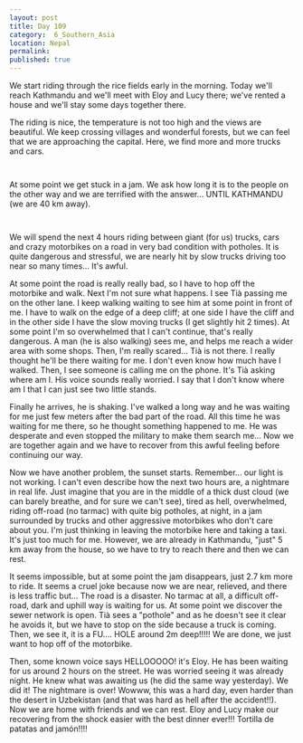 ```yaml
---
layout: post
title: Day 109
category:  6_Southern_Asia
location: Nepal
permalink: 
published: true
---
```


We start riding through the rice fields early in the morning. Today we'll reach Kathmandu and we'll meet with Eloy and Lucy there; we've rented a house and we'll stay some days together there.

The riding is nice, the temperature is not too high and the views are beautiful. We keep crossing villages and wonderful forests, but we can feel that we are approaching the capital. Here, we find more and more trucks and cars.

<p><a
href="https://lh3.googleusercontent.com/GKY7MekYDykxs-d9OMy3Qd0jM1-k2uqbXQRnKgIGKF-m6H2HVAhnfJ1LszjsO0lyo71utCfsVJKHMNAIF3-Dton0-dfROQ7oGp2ubfsQOYYLmdkTnCHd3Y31kpUrEmF6LICFJ8PsotZK33xgPeN2oBuppcqTy2LzRNNHdFQu3s4qx9tvQDgOdtVaUr9vu0EvbcgO0dCmw1HZR5EdtbKxKtFfX1HdNqWDnVbFQw5ciaAt8AhuKVUNA1tfYJ-NTJ960I30MNT_bjF8qdJ6FeFhV7LelRCcoRPKY2inLZ364wVl6w0fhqGDPfh76dYAJ5jex5cwTQoyPfgHYZ2gfSMTDDw5NBvbkYLZHmg2g5vDip9m-Fn1_85eqr6J35mUTVxwTErrm2jTWpcmTLa5H7hYMzt4DHSVxTrlcQEBNtPAgGIdxVM0CiLvOsekKsG8RqPLPkfqd-l-oVwSEenHSyjxuZVw25RL5o_Vs3MKmHj58hLwyE9tH_yOGnKFEB4lbE3IvKetcALHZm7o_pcuUebJVdOT4jW0oxnoujCM1XU3iNIx9gTdb4Nu6OTTqfK4riAGbjFRZi57wBPpiP6rjvbqLu_MgzlUmMjfwC6F7WkV1ZHNcmNBBrxXvsnPymm_m4V1_fAuyDDxOaeMSH3w8dj4tqODR4f-TVcfOynkaT7jFuLoITvhCD5iCX76Ew=w669-h502-no"><img 
src="https://lh3.googleusercontent.com/GKY7MekYDykxs-d9OMy3Qd0jM1-k2uqbXQRnKgIGKF-m6H2HVAhnfJ1LszjsO0lyo71utCfsVJKHMNAIF3-Dton0-dfROQ7oGp2ubfsQOYYLmdkTnCHd3Y31kpUrEmF6LICFJ8PsotZK33xgPeN2oBuppcqTy2LzRNNHdFQu3s4qx9tvQDgOdtVaUr9vu0EvbcgO0dCmw1HZR5EdtbKxKtFfX1HdNqWDnVbFQw5ciaAt8AhuKVUNA1tfYJ-NTJ960I30MNT_bjF8qdJ6FeFhV7LelRCcoRPKY2inLZ364wVl6w0fhqGDPfh76dYAJ5jex5cwTQoyPfgHYZ2gfSMTDDw5NBvbkYLZHmg2g5vDip9m-Fn1_85eqr6J35mUTVxwTErrm2jTWpcmTLa5H7hYMzt4DHSVxTrlcQEBNtPAgGIdxVM0CiLvOsekKsG8RqPLPkfqd-l-oVwSEenHSyjxuZVw25RL5o_Vs3MKmHj58hLwyE9tH_yOGnKFEB4lbE3IvKetcALHZm7o_pcuUebJVdOT4jW0oxnoujCM1XU3iNIx9gTdb4Nu6OTTqfK4riAGbjFRZi57wBPpiP6rjvbqLu_MgzlUmMjfwC6F7WkV1ZHNcmNBBrxXvsnPymm_m4V1_fAuyDDxOaeMSH3w8dj4tqODR4f-TVcfOynkaT7jFuLoITvhCD5iCX76Ew=w669-h502-no" class="oversize" alt=""></a></p>

<p><a
href="https://lh3.googleusercontent.com/kxQa75uYkCcXan4nzBrImuP0KYPOWwBKhXByiFMzAmLsi4rKq_vZVtxDBvGyZM1QUa5ToI4htD0mFHxRGPi1tAQcFVfL6OA6ylIuD5fXT4-rrygep9JsTvKochVuHMj8HQG4-AH05yYIc7g5e8neclY6KC9Sopnxn2fhFw-oXQXFMfxi3kd628vjMnwV7eOjasHl7rpAjva7-YFnHn5zcpWGGJxSUgFsplZslCLp9JsC3geg7WVVD-pofdV8nv4BIMy7QnyDKV19DLcRILlkgXwJKRkw_7RmYBZ54e8Mfzo5c6uYYJn1Gh188Jn2hmAoApesK7fl7TO-socLDR3RjSU7LKOzAJwu-PqKa6aOMeqzd51dDWL40YGmUwPJ7RG99ICGLBUId35AbJPnoH0fngb95O8fhYKw2ojE-vk_cC-wuP5P_gghmTOUtvWlWs9bRDR2hgFUGNow0J3WuS1N3uzkYerhNfs5YyUyARTARMOAfXgWo37j8lNKfwezwPoBP4XBiKv7tyiuiqnbHuWHkhk66uw-uNletrGpbN6ipSTGQSXOMVa9-qbqLp2M1dq9HL4WbUShkc4KJFMGyZ9UmtmpLEXi77wjcET10xjwSYyif_Ecsn9LlOP6yrdpNi5URlqFVJ6Xa_AtZucqiSTjdFqQNSFr4cZMVZw2klireNHlnPQN7XcKFCx3DQ=w836-h627-no"><img 
src="https://lh3.googleusercontent.com/kxQa75uYkCcXan4nzBrImuP0KYPOWwBKhXByiFMzAmLsi4rKq_vZVtxDBvGyZM1QUa5ToI4htD0mFHxRGPi1tAQcFVfL6OA6ylIuD5fXT4-rrygep9JsTvKochVuHMj8HQG4-AH05yYIc7g5e8neclY6KC9Sopnxn2fhFw-oXQXFMfxi3kd628vjMnwV7eOjasHl7rpAjva7-YFnHn5zcpWGGJxSUgFsplZslCLp9JsC3geg7WVVD-pofdV8nv4BIMy7QnyDKV19DLcRILlkgXwJKRkw_7RmYBZ54e8Mfzo5c6uYYJn1Gh188Jn2hmAoApesK7fl7TO-socLDR3RjSU7LKOzAJwu-PqKa6aOMeqzd51dDWL40YGmUwPJ7RG99ICGLBUId35AbJPnoH0fngb95O8fhYKw2ojE-vk_cC-wuP5P_gghmTOUtvWlWs9bRDR2hgFUGNow0J3WuS1N3uzkYerhNfs5YyUyARTARMOAfXgWo37j8lNKfwezwPoBP4XBiKv7tyiuiqnbHuWHkhk66uw-uNletrGpbN6ipSTGQSXOMVa9-qbqLp2M1dq9HL4WbUShkc4KJFMGyZ9UmtmpLEXi77wjcET10xjwSYyif_Ecsn9LlOP6yrdpNi5URlqFVJ6Xa_AtZucqiSTjdFqQNSFr4cZMVZw2klireNHlnPQN7XcKFCx3DQ=w836-h627-no" class="oversize" alt=""></a></p>

At some point we get stuck in a jam. We ask how long it is to the people on the other way and we are terrified with the answer... UNTIL KATHMANDU (we are 40 km away).

<p><a
href="https://lh3.googleusercontent.com/KSjaT2rf7zrwJLpZs0I2HHQj3jqSbFcqpyRdKdxv-X59nr6HfE0KvLD9yiRmSH1wsXCeOAtQ9JZbRbuLy4_nZ-ZKrpy1xd2ynEExovJYQ3APKgUb3gvXlHRErgTjx2ondzKtt7fLZqs-kPaNUdXEp_Gmo9-SU4Iw4YEYnIj5Y0ayeragMPwwtcQMwGOLRPQ9YV5ZGtAbHMkgDvv9yZT2jQxotsez1NsrapMCO2P4VXmiwPWTGLJss1AEWDBC1Q6IPhpf1-5o3dx5YfF8V-6BQqLdoFpVNORiiSXNLXw76XAMPLHZdIONr6i8WWyKSj5artbar7q06rBJecVyALu-AahwwbYA9k1w3PJzJBJc43082DVSnw8JBYWMhbYWOI-esY-VLNmDJ8gsNh6p17BQ-2fZ6BF6waAH2iZsG6m9tGl9_c0qEUbJbNRrxmQ3b_l_iA0899SHOzLH9p9nSfKoX4THM9NQrywufpToyYy3W8ul1_aQZm1C8ft4ekoNLZf1-Vm4v4clOsFDcF5VfuiCxgJRboU8GokpfGWMW0buz3rceFLcZ-ZN3ehGZrvUgZlkkuHHuIMcZs97Qo4GH2gif7xvM1WyWOzdpxuPW3aI4srCVw0YOdNNw_sR_JX91OmoXxWdURe9NgHM1XCUv46O2NjK_mvMl74Tuh_s6Dw48V8LnNg7BJo1OFTIzg=w836-h627-no"><img 
src="https://lh3.googleusercontent.com/KSjaT2rf7zrwJLpZs0I2HHQj3jqSbFcqpyRdKdxv-X59nr6HfE0KvLD9yiRmSH1wsXCeOAtQ9JZbRbuLy4_nZ-ZKrpy1xd2ynEExovJYQ3APKgUb3gvXlHRErgTjx2ondzKtt7fLZqs-kPaNUdXEp_Gmo9-SU4Iw4YEYnIj5Y0ayeragMPwwtcQMwGOLRPQ9YV5ZGtAbHMkgDvv9yZT2jQxotsez1NsrapMCO2P4VXmiwPWTGLJss1AEWDBC1Q6IPhpf1-5o3dx5YfF8V-6BQqLdoFpVNORiiSXNLXw76XAMPLHZdIONr6i8WWyKSj5artbar7q06rBJecVyALu-AahwwbYA9k1w3PJzJBJc43082DVSnw8JBYWMhbYWOI-esY-VLNmDJ8gsNh6p17BQ-2fZ6BF6waAH2iZsG6m9tGl9_c0qEUbJbNRrxmQ3b_l_iA0899SHOzLH9p9nSfKoX4THM9NQrywufpToyYy3W8ul1_aQZm1C8ft4ekoNLZf1-Vm4v4clOsFDcF5VfuiCxgJRboU8GokpfGWMW0buz3rceFLcZ-ZN3ehGZrvUgZlkkuHHuIMcZs97Qo4GH2gif7xvM1WyWOzdpxuPW3aI4srCVw0YOdNNw_sR_JX91OmoXxWdURe9NgHM1XCUv46O2NjK_mvMl74Tuh_s6Dw48V8LnNg7BJo1OFTIzg=w836-h627-no" class="oversize" alt=""></a></p>

<p><a
href="https://lh3.googleusercontent.com/-_x9rv_kuxIwDkUqwCAaAQbSZI4vBPiKkbrZGWXvpIudxrCJAo23Ss_ufHeYhnr1LX8CaO0ThZDjBiiJaL8dkBH_S7enAshwiyYBcBKXMh3EzY46gFC3R3FSjIp54ZXRhiNrDXLDU1oxWahbgVh0LNyb5nDy_nH5nQddGIcTNiFkrOWIretdGQ_dBzLF5aFCFKHnsAaFibX4cGEPsLhaFdymv2SsPa5QcHWcgzrM8KFqTlYwRsNm77UdvTSooJ92S_CUyj0PKMECCtDFSKwy2HZHddUGC8OZCZ99No0pI8p95zlDjqrFkBxCPyiNjGR9ijSCF6lupQ3VEQ1xmAXuNIZbQvLM40mLm9aAkDs6YD9tVUt95ydOYpMHhTfrYbyBbbTsWxW5YOX8YOJZCCtC37VDYi-dkFBj70yR70BbbuH9SrbS_iQ6VCh2Uerf182pFbEJfZ9L4QBLTP0m12F1dQJApv1wuePz2sKpMhBrZTednpkazRdQ_tZWhosRRducukG_u-GzcR4jiNKp7puHzLG1l2ttan1mxK0YkWRozoxLwUwIMUbL38BZVydRUfNW3jcmXCXbe-SELfgaOitD7u4Ueokfz7_fM5fFBvog78fPcJ1Vx_BWGufGXHOcPtPeyzraE1wCcX1xym-qfxRCnfz40JPbU1KD2r4nznNS2Kw2R3EiMJRhvDkLmA=w669-h502-no"><img 
src="https://lh3.googleusercontent.com/-_x9rv_kuxIwDkUqwCAaAQbSZI4vBPiKkbrZGWXvpIudxrCJAo23Ss_ufHeYhnr1LX8CaO0ThZDjBiiJaL8dkBH_S7enAshwiyYBcBKXMh3EzY46gFC3R3FSjIp54ZXRhiNrDXLDU1oxWahbgVh0LNyb5nDy_nH5nQddGIcTNiFkrOWIretdGQ_dBzLF5aFCFKHnsAaFibX4cGEPsLhaFdymv2SsPa5QcHWcgzrM8KFqTlYwRsNm77UdvTSooJ92S_CUyj0PKMECCtDFSKwy2HZHddUGC8OZCZ99No0pI8p95zlDjqrFkBxCPyiNjGR9ijSCF6lupQ3VEQ1xmAXuNIZbQvLM40mLm9aAkDs6YD9tVUt95ydOYpMHhTfrYbyBbbTsWxW5YOX8YOJZCCtC37VDYi-dkFBj70yR70BbbuH9SrbS_iQ6VCh2Uerf182pFbEJfZ9L4QBLTP0m12F1dQJApv1wuePz2sKpMhBrZTednpkazRdQ_tZWhosRRducukG_u-GzcR4jiNKp7puHzLG1l2ttan1mxK0YkWRozoxLwUwIMUbL38BZVydRUfNW3jcmXCXbe-SELfgaOitD7u4Ueokfz7_fM5fFBvog78fPcJ1Vx_BWGufGXHOcPtPeyzraE1wCcX1xym-qfxRCnfz40JPbU1KD2r4nznNS2Kw2R3EiMJRhvDkLmA=w669-h502-no" class="oversize" alt=""></a></p>

We will spend the next 4 hours riding between giant (for us) trucks, cars and crazy motorbikes on a road in very bad condition with potholes. It is quite dangerous and stressful, we are nearly hit by slow trucks driving too near so many times... It's awful.

At some point the road is really really bad, so I have to hop off the motorbike and walk. Next I'm not sure what happens. I see Tià passing me on the other lane. I keep walking waiting to see him at some point in front of me. I have to walk on the edge of a deep cliff; at one side I have the cliff and in the other side I have the slow moving trucks (I get slightly hit 2 times). At some point I'm so overwhelmed that I can't continue, that's really dangerous. A man (he is also walking) sees me, and helps me reach a wider area with some shops. Then, I'm really scared... Tià is not there. I really thought he'll be there waiting for me. I don't even know how much have I walked. Then, I see someone is calling me on the phone. It's Tià asking where am I. His voice sounds really worried. I say that I don't know where am I that I can just see two little stands.

Finally he arrives, he is shaking. I've walked a long way and he was waiting for me just few meters after the bad part of the road. All this time he was waiting for me there, so he thought something happened to me. He was desperate and even stopped the military to make them search me... Now we are together again and we have to recover from this awful feeling before continuing our way.

Now we have another problem, the sunset starts. Remember... our light is not working. I can't even describe how the next two hours are, a nightmare in real life. Just imagine that you are in the middle of a thick dust cloud (we can barely breathe, and for sure we can't see), tired as hell, overwhelmed, riding off-road (no tarmac) with quite big potholes, at night, in a jam surrounded by trucks and other aggressive motorbikes who don't care about you. I'm just thinking in leaving the motorbike here and taking a taxi. It's just too much for me. However, we are already in Kathmandu, "just" 5 km away from the house, so we have to try to reach there and then we can rest.

It seems impossible, but at some point the jam disappears, just 2.7 km more to ride. It seems a cruel joke because now we are near, relieved, and there is less traffic but... The road is a disaster. No tarmac at all, a difficult off-road, dark and uphill way is waiting for us. At some point we discover the sewer network is open. Tià sees a "pothole" and as he doesn't see it clear he avoids it, but we have to stop on the side because a truck is coming. Then, we see it, it is a FU.... HOLE around 2m deep!!!!! We are done, we just want to hop off of the motorbike.

Then, some known voice says HELLOOOOO! it's Eloy. He has been waiting for us around 2 hours on the street. He was worried seeing it was already night. He knew what was awaiting us (he did the same way yesterday). We did it! The nightmare is over! Wowww, this was a hard day, even harder than the desert in Uzbekistan (and that was hard as hell after the accident!!). Now we are home with friends and we can rest. Eloy and Lucy make our recovering from the shock easier with the best dinner ever!!! Tortilla de patatas and jamón!!!!
